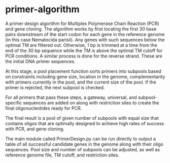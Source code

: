 # primer-algorithm
A primer design algorithm for Multiplex Polymerase Chain Reaction (PCR) and gene cloning. The algorithm works by first locating the first 30 base pairs downstream of the start codon for each gene in the reference genome (in this case Nematocida parisii). Any genes with such sequences below the optimal TM are filtered out. Otherwise, 1 bp is trimmed at a time from the end of the 30 bp sequence while the TM is above the optimal TM cutoff for PCR conditions. A similar process is done for the reverse strand. These are the initial DNA primer sequences. 

At this stage, a pool placement function sorts primers into subpools based on constraints including gene size, location in the genome, complementarity with primers currently in the pool, and the current size of the pool. If the primer is rejected, the next subpool is checked.

For all primers that pass these steps, a gateway, universal, and subpool-specific sequences are added on along with restriction sites to create the final oligonucleotides ready for PCR.

The final result is a pool of given number of subpools with equal size that contains oligos that are optimally designed to achieve high rates of success with PCR, and gene cloning.

The main module called PrimerDesign.py can be run directly to output a table of all successful candidate genes in the genome along with their oligo sequences. Pool size and number of subpools can be adjusted, as well as reference genome file, TM cutoff, and restriction sites.
